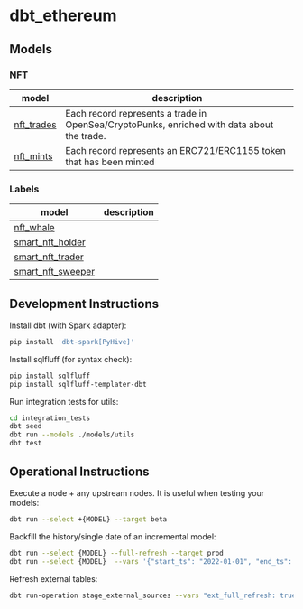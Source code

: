 # dbt_ethereum


## Models


### NFT


| **model**                                                                                                 | **description**                                                                 |
|-----------------------------------------------------------------------------------------------------------|---------------------------------------------------------------------------------|
| [nft_trades](https://github.com/datawaves-xyz/dbt_ethereum/blob/master/models/nft/nft_trades.sql) | Each record represents a trade in OpenSea/CryptoPunks, enriched with data about the trade. |
| [nft_mints](https://github.com/datawaves-xyz/dbt_ethereum/blob/master/models/nft/nft_mints.sql) | Each record represents an ERC721/ERC1155 token that has been minted |


### Labels

| **model**                                                                                                 | **description**                                                                 |
|-----------------------------------------------------------------------------------------------------------|---------------------------------------------------------------------------------|
| [nft_whale](https://github.com/datawaves-xyz/dbt_ethereum/blob/master/models/labels/nft_whale.sql) |  |
| [smart_nft_holder](https://github.com/datawaves-xyz/dbt_ethereum/blob/master/models/labels/smart_nft_holder.sql) |  |
| [smart_nft_trader](https://github.com/datawaves-xyz/dbt_ethereum/blob/master/models/labels/smart_nft_trader.sql) |  |
| [smart_nft_sweeper](https://github.com/datawaves-xyz/dbt_ethereum/blob/master/models/labels/smart_nft_sweeper.sql) |  |

## Development Instructions


Install dbt (with Spark adapter):

```bash
pip install 'dbt-spark[PyHive]'
```

Install sqlfluff (for syntax check):

```bash
pip install sqlfluff
pip install sqlfluff-templater-dbt
```

Run integration tests for utils:

```bash
cd integration_tests
dbt seed
dbt run --models ./models/utils
dbt test
```

## Operational Instructions

Execute a node + any upstream nodes. It is useful when testing your models:

```bash
dbt run --select +{MODEL} --target beta
```

Backfill the history/single date of an incremental model:

```bash
dbt run --select {MODEL} --full-refresh --target prod
dbt run --select {MODEL}  --vars '{"start_ts": "2022-01-01", "end_ts": "2022-01-02"}'  --target prod
```

Refresh external tables:

```bash
dbt run-operation stage_external_sources --vars "ext_full_refresh: true"
```
